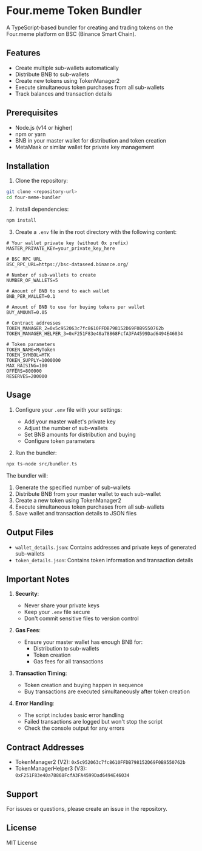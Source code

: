 # Four.meme Token Bundler

A TypeScript-based bundler for creating and trading tokens on the Four.meme platform on BSC (Binance Smart Chain).

## Features

- Create multiple sub-wallets automatically
- Distribute BNB to sub-wallets
- Create new tokens using TokenManager2
- Execute simultaneous token purchases from all sub-wallets
- Track balances and transaction details

## Prerequisites

- Node.js (v14 or higher)
- npm or yarn
- BNB in your master wallet for distribution and token creation
- MetaMask or similar wallet for private key management

## Installation

1. Clone the repository:
```bash
git clone <repository-url>
cd four-meme-bundler
```

2. Install dependencies:
```bash
npm install
```

3. Create a `.env` file in the root directory with the following content:
```env
# Your wallet private key (without 0x prefix)
MASTER_PRIVATE_KEY=your_private_key_here

# BSC RPC URL
BSC_RPC_URL=https://bsc-dataseed.binance.org/

# Number of sub-wallets to create
NUMBER_OF_WALLETS=5

# Amount of BNB to send to each wallet
BNB_PER_WALLET=0.1

# Amount of BNB to use for buying tokens per wallet
BUY_AMOUNT=0.05

# Contract addresses
TOKEN_MANAGER_2=0x5c952063c7fc8610FFDB798152D69F0B9550762b
TOKEN_MANAGER_HELPER_3=0xF251F83e40a78868FcfA3FA4599Dad6494E46034

# Token parameters
TOKEN_NAME=MyToken
TOKEN_SYMBOL=MTK
TOKEN_SUPPLY=1000000
MAX_RAISING=100
OFFERS=800000
RESERVES=200000
```

## Usage

1. Configure your `.env` file with your settings:
   - Add your master wallet's private key
   - Adjust the number of sub-wallets
   - Set BNB amounts for distribution and buying
   - Configure token parameters

2. Run the bundler:
```bash
npx ts-node src/bundler.ts
```

The bundler will:
1. Generate the specified number of sub-wallets
2. Distribute BNB from your master wallet to each sub-wallet
3. Create a new token using TokenManager2
4. Execute simultaneous token purchases from all sub-wallets
5. Save wallet and transaction details to JSON files

## Output Files

- `wallet_details.json`: Contains addresses and private keys of generated sub-wallets
- `token_details.json`: Contains token information and transaction details

## Important Notes

1. **Security**:
   - Never share your private keys
   - Keep your `.env` file secure
   - Don't commit sensitive files to version control

2. **Gas Fees**:
   - Ensure your master wallet has enough BNB for:
     - Distribution to sub-wallets
     - Token creation
     - Gas fees for all transactions

3. **Transaction Timing**:
   - Token creation and buying happen in sequence
   - Buy transactions are executed simultaneously after token creation

4. **Error Handling**:
   - The script includes basic error handling
   - Failed transactions are logged but won't stop the script
   - Check the console output for any errors

## Contract Addresses

- TokenManager2 (V2): `0x5c952063c7fc8610FFDB798152D69F0B9550762b`
- TokenManagerHelper3 (V3): `0xF251F83e40a78868FcfA3FA4599Dad6494E46034`

## Support

For issues or questions, please create an issue in the repository.

## License

MIT License 